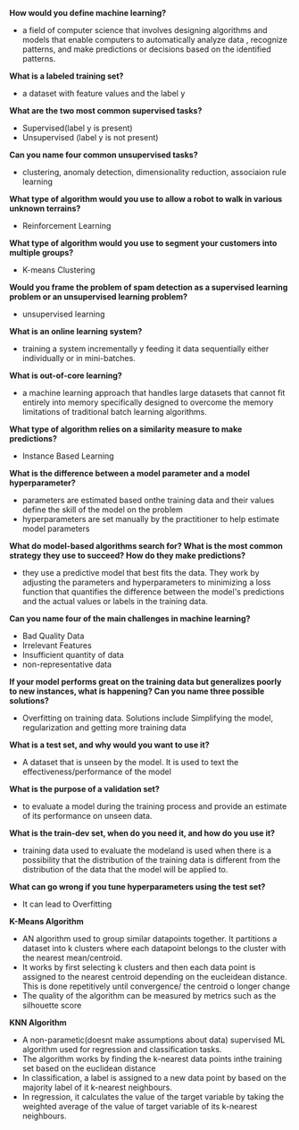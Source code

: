 
**How would you define machine learning?**
- a field of computer science that involves designing algorithms and models that enable computers to automatically analyze data
  , recognize patterns, and make predictions or decisions based on the identified patterns. <br>

**What is a labeled training set?**
- a dataset with feature values and the label y
  
**What are the two most common supervised tasks?**
- Supervised(label y is present) 
- Unsupervised (label y is not present)
  
**Can you name four common unsupervised tasks?**
- clustering, anomaly detection, dimensionality reduction, associaion rule learning
  
**What type of algorithm would you use to allow a robot to walk in
  various unknown terrains?**
- Reinforcement Learning
  
**What type of algorithm would you use to segment your customers into
multiple groups?**
- K-means Clustering
  
**Would you frame the problem of spam detection as a supervised
learning problem or an unsupervised learning problem?**
- unsupervised learning

**What is an online learning system?**
- training a system incrementally y feeding it data sequentially either individually or in mini-batches.  
  
**What is out-of-core learning?**
- a machine learning approach that handles large datasets that cannot fit entirely into memory specifically designed to overcome the memory limitations of traditional batch learning algorithms.
  
**What type of algorithm relies on a similarity measure to make
  predictions?**
- Instance Based Learning 
  
**What is the difference between a model parameter and a model
hyperparameter?**
- parameters are estimated based onthe training data and their values define the skill of the model on the problem
- hyperparameters are set manually by the practitioner to help estimate model parameters 
  
**What do model-based algorithms search for? What is the most
  common strategy they use to succeed? How do they make predictions?**
- they use a predictive model that best fits the data. They work by adjusting the parameters and hyperparameters to minimizing a loss function that quantifies the difference between the model's predictions and the actual values or labels in the training data. 
  
**Can you name four of the main challenges in machine learning?**
- Bad Quality Data
- Irrelevant Features
- Insufficient quantity of data
- non-representative data
 
**If your model performs great on the training data but generalizes
poorly to new instances, what is happening? Can you name three
possible solutions?**
- Overfitting on training data. Solutions include Simplifying the model, regularization and getting more training data
  
**What is a test set, and why would you want to use it?**
- A dataset that is unseen by the model. It is used to text the effectiveness/performance of the model

**What is the purpose of a validation set?**
- to evaluate a model during the training process and provide an estimate of its performance on unseen data. 
  
**What is the train-dev set, when do you need it, and how do you use it?**
- training data used to evaluate the modeland is used when there is a possibility that the distribution of the training data is different from the distribution of the data that the model will be applied to. 
  
**What can go wrong if you tune hyperparameters using the test set?**
- It can lead to Overfitting

**K-Means Algorithm**
- AN algorithm used to group similar datapoints together. It partitions a dataset into k clusters where each datapoint belongs to the 
  cluster with the nearest mean/centroid.
- It works by first selecting k clusters and then each data point is assigned to the nearest centroid depending on the eucleidean distance. This is done repetitively until convergence/ the centroid o longer change
- The quality of the algorithm can be measured by metrics such as the silhouette score

**KNN Algorithm**
- A non-parametic(doesnt make assumptions about data) supervised ML algorithm used for regression and classification tasks.
- The algorithm works by finding the k-nearest data points inthe training set based on the euclidean distance 
- In classification, a label is assigned to a new data point by based on the majority label of it k-nearest neighbours.
- In regression, it calculates the value of the target variable by taking the weighted average of the value of target variable of its k-nearest neighbours.





